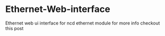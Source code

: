 # Ethernet-Web-interface
Ethernet web ui interface for ncd ethernet module
for more info checkout this post
